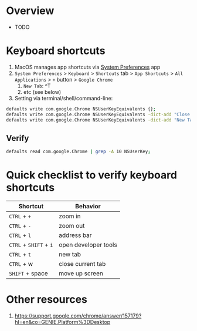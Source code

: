 # Overview
- TODO


# Keyboard shortcuts
1. MacOS manages app shortcuts via [System Preferences](TODO) app
1. `System Preferences` > `Keyboard` > `Shortcuts` tab > `App Shortcuts` > `All Applications` > `+` button > `Google Chrome`
    1. `New Tab`: ^T
    1. etc (see below)
1. Setting via terminal/shell/command-line:
```sh
defaults write com.google.Chrome NSUserKeyEquivalents {};
defaults write com.google.Chrome NSUserKeyEquivalents -dict-add "Close Tag" "^w";
defaults write com.google.Chrome NSUserKeyEquivalents -dict-add "New Tab" "^t";
```

## Verify
```sh
defaults read com.google.Chrome | grep -A 10 NSUserKey;
```

# Quick checklist to verify keyboard shortcuts
|Shortcut|Behavior|
|---|---|
|`CTRL` + `+`|zoom in|
|`CTRL` + `-`|zoom out|
|`CTRL` + `l`|address bar|
|`CTRL` + `SHIFT` + `i`|open developer tools|
|`CTRL` + `t`|new tab|
|`CTRL` + w|close current tab|
|`SHIFT` + space|move up screen|


# Other resources
1. https://support.google.com/chrome/answer/157179?hl=en&co=GENIE.Platform%3DDesktop
